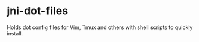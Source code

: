 # jni-dot-files
Holds dot config files for Vim, Tmux and others with shell scripts to quickly install.
